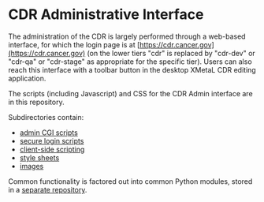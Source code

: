 # CDR Administrative Interface

The administration of the CDR is largely performed through a web-based
interface, for which the login page is at
[https://cdr.cancer.gov](https://cdr.cancer.gov) (on the lower tiers
"cdr" is replaced by "cdr-dev" or "cdr-qa" or "cdr-stage" as
appropriate for the specific tier). Users can also reach this
interface with a toolbar button in the desktop XMetaL CDR editing
application.

The scripts (including Javascript) and CSS for the CDR Admin interface
are in this repository.

Subdirectories contain:

* [admin CGI scripts](Inetpub/wwwroot/cgi-bin/cdr)
* [secure login scripts](Inetpub/wwwroot/cgi-bin/secure)
* [client-side scripting](Inetpub/wwwroot/js)
* [style sheets](Inetpub/wwwroot/stylesheets)
* [images](Inetpub/wwwroot/images)

Common functionality is factored out into common Python modules, stored
in a [separate repository](https://github.com/NCIOCPL/cdr-lib).
